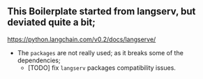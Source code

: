 ## This Boilerplate started from langserv, but deviated quite a bit; 
https://python.langchain.com/v0.2/docs/langserve/

* The `packages` are not really used; as it breaks some of the dependencies;
    * [TODO] fix `langserv` packages compatibility issues.  